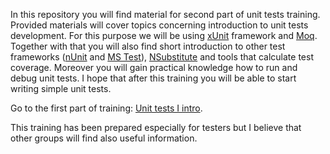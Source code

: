 In this repository you will find material for second part of unit tests training. Provided materials will cover topics concerning introduction to unit tests development. For this purpose we will be using [xUnit](https://xunit.github.io/) framework and [Moq](https://github.com/moq/moq4). Together with that you will also find short introduction to other test frameworks ([nUnit](https://www.nunit.org/) and [MS Test](https://msdn.microsoft.com/en-us/library/hh598960.aspx)), [NSubstitute](http://nsubstitute.github.io/) and tools that calculate test coverage. Moreover you will gain practical knowledge how to run and debug unit tests. I hope that after this training you will be able to start writing simple unit tests.

Go to the first part of training: [Unit tests I intro](https://github.com/ObjectivityBSS/Trainings.UnitTests.Introduction).

This training has been prepared especially for testers but I believe that other groups will find also useful information.
